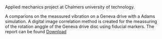 Applied mechanics project at Chalmers university of technology. 

A comparions on the meassured vibration on a Geneva drive with a Adams simulation. A digital image correlation method is created for the meassuring of the rotation anggle of the Geneva drive disc using fiducial markers. 
The report can be found [Download](https://github.com/gurrajo/Geneva/raw/Slutrapport___Geneva_Drive.pdf)
